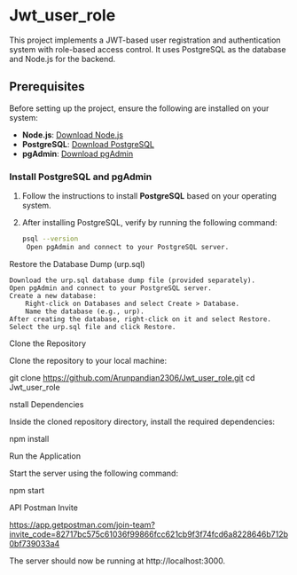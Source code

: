 # Jwt_user_role

This project implements a JWT-based user registration and authentication system with role-based access control. It uses PostgreSQL as the database and Node.js for the backend.

## Prerequisites

Before setting up the project, ensure the following are installed on your system:

- **Node.js**: [Download Node.js](https://nodejs.org/en/download/)
- **PostgreSQL**: [Download PostgreSQL](https://www.postgresql.org/download/)
- **pgAdmin**: [Download pgAdmin](https://www.pgadmin.org/download/)

### Install PostgreSQL and pgAdmin

1. Follow the instructions to install **PostgreSQL** based on your operating system.
2. After installing PostgreSQL, verify by running the following command:

   ```bash
   psql --version
    Open pgAdmin and connect to your PostgreSQL server.

Restore the Database Dump (urp.sql)

    Download the urp.sql database dump file (provided separately).
    Open pgAdmin and connect to your PostgreSQL server.
    Create a new database:
        Right-click on Databases and select Create > Database.
        Name the database (e.g., urp).
    After creating the database, right-click on it and select Restore.
    Select the urp.sql file and click Restore.


Clone the Repository

Clone the repository to your local machine:

git clone https://github.com/Arunpandian2306/Jwt_user_role.git
cd Jwt_user_role


nstall Dependencies

Inside the cloned repository directory, install the required dependencies:

npm install

Run the Application

Start the server using the following command:

npm start

API Postman Invite

https://app.getpostman.com/join-team?invite_code=82717bc575c61036f99866fcc621cb9f3f74fcd6a8228646b712b0bf739033a4

The server should now be running at http://localhost:3000.



